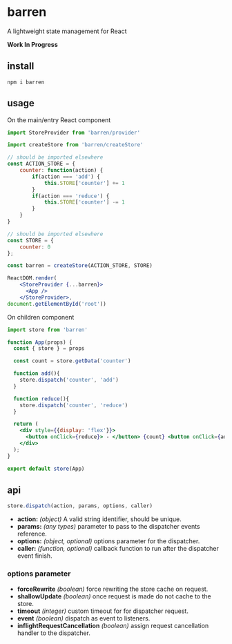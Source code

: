 # barren
A lightweight state management for React

**Work In Progress**

## install
```npm i barren```

## usage

On the main/entry React component

```jsx
import StoreProvider from 'barren/provider'

import createStore from 'barren/createStore'

// should be imported elsewhere
const ACTION_STORE = {
    counter: function(action) {
        if(action === 'add') {
            this.STORE['counter'] += 1
        }
        if(action === 'reduce') {
            this.STORE['counter'] -= 1
        }
    }
}

// should be imported elsewhere
const STORE = {
    counter: 0
};

const barren = createStore(ACTION_STORE, STORE)

ReactDOM.render(
    <StoreProvider {...barren}>
      <App />
    </StoreProvider>,
document.getElementById('root'))
```

On children component

```jsx
import store from 'barren'

function App(props) {
  const { store } = props 

  const count = store.getData('counter')

  function add(){
    store.dispatch('counter', 'add')
  }

  function reduce(){
    store.dispatch('counter', 'reduce')
  }

  return (
    <div style={{display: 'flex'}}>
      <button onClick={reduce}> - </button> {count} <button onClick={add}> + </button>
    </div>
  );
}

export default store(App)
```

## api
```js
store.dispatch(action, params, options, caller)
```

* **action:** *(object)* A valid string identifier, should be unique.
* **params:** *(any types)* parameter to pass to the dispatcher events reference.
* **options:** *(object, optional)* options parameter for the dispatcher.
* **caller:** *(function, optional)* callback function to run after the dispatcher event finish.

### options parameter
* **forceRewrite** *(boolean)* force rewriting the store cache on request.
* **shallowUpdate** *(boolean)* once request is made do not cache to the store.
* **timeout** *(integer)* custom timeout for for dispatcher request.
* **event** *(boolean)* dispatch as event to listeners.
* **inflightRequestCancellation** *(boolean)* assign request cancellation handler to the dispatcher.

